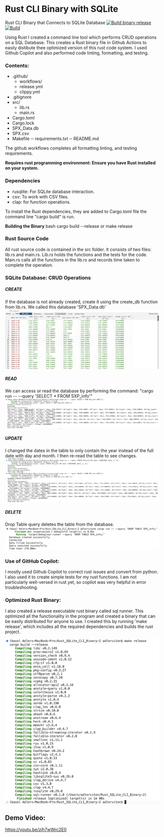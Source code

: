 # Rust CLI Binary with SQLite
Rust CLI Binary that Connects to SQLite Database
[![Build binary release](https://github.com/adlerviton/Rust_SQLite_CLI_Binary/actions/workflows/release.yml/badge.svg)](https://github.com/adlerviton/Rust_SQLite_CLI_Binary/actions/workflows/release.yml)
[![Build](https://github.com/adlerviton/Rust_SQLite_CLI_Binary/actions/workflows/Build.yml/badge.svg)](https://github.com/adlerviton/Rust_SQLite_CLI_Binary/actions/workflows/Build.yml)

Using Rust I created a command line tool which performs CRUD operations on a SQL Database. This creates a Rust binary file in Github Actions to easily distibute thee optimized version of this rust code system. I used Github Copilot and also performed code linting, formatting, and testing. 

### Contents:
- .github/
  - workflows/
  - release.yml
  - clippy.yml
- .gitignore
- src/
  - lib.rs
  - main.rs
- Cargo.toml
- Cargo.lock
- SPX_Data.db
- SPX.csv
- Makefile
─ requirements.txt
─ README.md

The github workflows completes all formatting linting, and testing requirements. 

**Requires rust programming environment: Ensure you have Rust installed on your system.**

### Dependencies
- rusqlite: For SQLite database interaction.
- csv: To work with CSV files.
- clap: for function operations. 

To install the Rust dependencies, they are added to Cargo.toml file the command line "cargo build" is run.

**Building the Binary** 
bash cargo build --release or make release

### Rust Source Code 

All rust source code is contained in the src folder. It consists of two files: lib.rs and main.rs. Lib.rs holds the functions and the tests for the code. Main.rs calls all the functions in the lib.rs and records time taken to complete the operation. 

### SQLite Database: CRUD Operations

  ##### CREATE 
  If the database is not already created, create it using the create_db function from lib.rs. We called this database 'SPX_Data.db'
  ![image](https://github.com/adlerviton/Rust_SQLite_CLI_Binary/blob/main/Images_Rust_Sqlitee/Create_table.png)
  
  ##### READ 
  We can access or read the database by performing the command: "cargo run -- --query 'SELECT * FROM SXP_info'"
  ![image](https://github.com/adlerviton/Rust_SQLite_CLI_Binary/blob/main/Images_Rust_Sqlitee/Read_table.png)
  
  ##### UPDATE
  I changed the dates in the table to only contain the year instead of the full date with day and month. I then re-read the table to see changes.
  ![image](https://github.com/adlerviton/Rust_SQLite_CLI_Binary/blob/main/Images_Rust_Sqlitee/Update_table.png)
  
  ##### DELETE
  Drop Table query deletes the table from the database.
  ![image](https://github.com/adlerviton/Rust_SQLite_CLI_Binary/blob/main/Images_Rust_Sqlitee/Delete_table.png)
  
### Use of GitHub Copilot:

I mostly used Github Copilot to correct rust issues and convert from python. I also used it to create simple tests for my rust functions. I am not particularly well-versed in rust yet, so copilot was very helpful in error troubleshooting.

### Optimized Rust Binary: 

I also created a release executable rust binary called sql runner. This optimized all the functionality in the program and created a binary that can be easily distributed for anyone to use. I created this by running 'make release', which includes all the required dependencies and builds the rust project. 

![image](https://github.com/adlerviton/Rust_SQLite_CLI_Binary/blob/main/Images_Rust_Sqlitee/Make_binary.png)

## Demo Video:

https://youtu.be/zjh7wWrc2E0

